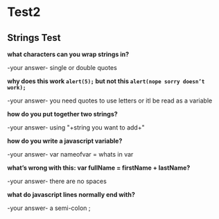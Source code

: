 # Test2
## Strings Test


**what characters can you wrap strings in?**

-your answer-  single or double quotes


**why does this work `alert(5);` but not this `alert(nope sorry doesn’t work);`**

-your answer- you need quotes to use letters or itl be read as a variable


**how do you put together two strings?**

-your answer- using "+string you want to add+"


**how do you write a javascript variable?**

-your answer- var nameofvar = whats in var


**what’s wrong with this: var fullName = firstName + lastName?**

-your answer- there are no spaces 


**what do javascript lines normally end with?**

-your answer- a semi-colon ;
